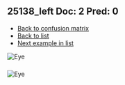 ## 25138_left Doc: 2 Pred: 0
- [Back to confusion matrix](https://github.com/juliandewit/kaggle_retinopathy/blob/master/matrix.md)
- [Back to list](https://github.com/juliandewit/kaggle_retinopathy/blob/master/lists/20/list.md)
- [Next example in list](https://github.com/juliandewit/kaggle_retinopathy/blob/master/lists/20/25/25404_left.md)

![Eye](https://retinopaty.blob.core.windows.net/size1024/25138_left_2.jpeg)

### 

![Eye]()
